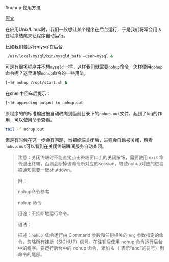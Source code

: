 #nohup 使用方法

[原文](http://www.cnblogs.com/allenblogs/archive/2011/05/19/2051136.html)  

在应用Unix/Linux时，我们一般想让某个程序在后台运行，于是我们将常会用 `&` 在程序结尾来让程序自动运行。

比如我们要运行mysql在后台

```bash
 /usr/local/mysql/bin/mysqld_safe –user=mysql &
```

可是有很多程序并不想`mysqld`一样，这样我们就需要`nohup`命令，怎样使用`nohup`命令呢？这里讲解`nohup`命令的一些用法。

```bash
[~]# nohup /root/start.sh &
```

在shell中回车后提示：

```bash
[~]# appending output to nohup.out
```

原程序的的标准输出被自动改向到当前目录下的`nohup.out`文件，起到了log的作用，可以使用命令查看。

```bash
tail -f nohup.out
```

但是有时候在这一步会有问题，当把终端关闭后，进程会自动被关闭，察看`nohup.out`可以看到在关闭终端瞬间服务自动关闭。

> 注意：关闭终端时不能直接点击终端窗口上的关闭按钮，需要使用 `exit` 命令退出终端，否则会断掉该命令所对应的session，导致nohup对应的进程被通知需要一起shutdown。



> 附：
>
> nohup命令参考
>
> nohup 命令
>
> 用途：不挂断地运行命令。
>
> 语法：
>
> 描述：`nohup `命令运行由 Command 参数和任何相关的 `Arg` 参数指定的命令，忽略所有挂断（SIGHUP）信号。在注销后使用 nohup 命令运行后台中的程序。要运行后台中的 nohup 命令，添加 & （ 表示”and”的符号）到命令的尾部。
